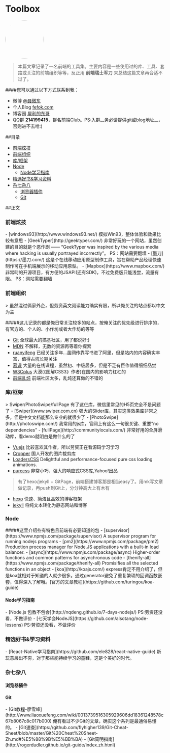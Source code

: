 # Toolbox

<img src="http://www.fefork.com/images/me.jpg" width="120" height="120" style="border-radius: 60px;" />

> 本篇文章记录了一名前端的工具集。主要内容是一些使用过的库、工具、套路或关注的前端组织等等，反正用 **前端瑞士军刀** 来总结这篇文章再合适不过了。

####您可以通过以下方式联系到我：
- 微博 [@聂微东](http://weibo.com/darrencode "Darren 聂微东")
- 个人Blog [fefok.com](http://www.fefork.com/ "一枚Web技术领域的手艺人")
- 博客园 [犀利的东哥](http://www.cnblogs.com/Darren_code/ "关注前端技术")
- QQ群 **214199415**，群名前端Club。PS:入群__务必请提供git或blog地址__，否则进不去哈:)

##目录
- [前端炫技](#101)
- [前端组织](#201)
- [库/框架](#301)
- [Node](#401)
  - [Node学习指南](#402)
- [精选好书&学习资料](#501)
- [杂七杂八](#601)
  - [浏览器插件](#602)
  - [Git](#603)

##正文

<h3 id="101">前端炫技</h3>
- [windows93](http://www.windows93.net/) 模拟Win93，整体体验和效果比较有意思
- [GeekTyper](http://geektyper.com/) 非常好玩的一个网站，虽然创建的目的就是个恶作剧 —— “GeekTyper was inspired by the various media where hacking is usually portrayed incorrectly”。 PS：网站需要翻墙
- [墨刀](https://墨刀.com/) 这是个在线移动应用原型制作工具，旨在帮助产品经理快速制作可在手机端展示的移动应用原型。
- [Mapbox](https://www.mapbox.com/) 非常叼的开源项目，有方便的JSAPI(还有SDK)，不过免费版只能浅尝，流量有限。 PS：网站需要翻墙

<h3 id="201">前端组织</h3>
> 虽然混过俩家外企，但劳资英文阅读能力确实有限，所以俺关注的站点都以中文为主

#####这儿记录的都是俺日常关注较多的站点，按俺关注的优先级进行排序的，有官方的、个人的、小作坊或者大作坊的等等

- [Git](https://github.com) 全球最大的搞基社区，用了都说好:)
- [MDN](https://developer.mozilla.org/zh-CN/) 不解释，无数的资源再等着你探索
- [ruanyifeng](http://javascript.ruanyifeng.com/) 已经关注多年...虽网传靠写书进了阿里，但是站内的内容确实丰富，值得占坑长期关注
- [慕课](http://www.imooc.com/) 大量的在线课程，虽然初、中级居多，但是不乏有巨作值得细细品尝
- [W3Cplus](http://www.w3cplus.com/) 大漠(《图解CSS3》作者)在国内的影响力杠杠的
- [前端乱炖](www.html-js.com) 前端社区太多，乱炖还算做的不错的

<h3 id="301">库/框架</h3>
> Swiper/PhotoSwipe/fullPage 有了这仨库，微信里常见的H5页完全不是问题了
- [Swiper](www.swiper.com.cn) 强大的Slider库，其实这类效果库非常之多，但是中文文档能那么专业的就很少了
- [PhotoSwipe](http://photoswipe.com/) 我常用的js库，官网上有这么一句很关键、重要"no dependencies"
- [fullPage](http://communitylocals.com/) 非常好用的全屏滑动库，看demo就明白是做什么的了

- [Vuejs](http://cn.vuejs.org) 比较喜欢其作者，所以劳资正在看源码学习学习
- [Cropper](http://fengyuanchen.github.io/cropper/) 国人开发的图片裁剪库
- [LoadersCSS](https://connoratherton.com/loaders) Delightful and performance-focused pure css loading animations.
- [purecss](http://purecss.io/) 非常小巧、强大的响应式CSS库,Yahoo!出品

> 有了hexo/jekyll + GitPage，前端搭建博客那是相当easy了。用mk写文章做记录，再push到Git上，分分钟高大上有木有
- [hexo](https://hexo.io/zh-cn/) 快速、简洁且高效的博客框架
- [jekyll](http://jekyll.bootcss.com/) 将纯文本转化为静态网站和博客

<h3 id="401">Node</h3>
#####这里介绍些有特色且前端有必要知道的包
- [supervisor](https://www.npmjs.com/package/supervisor) A supervisor program for running nodejs programs
- [pm2](https://www.npmjs.com/package/pm2) Production process manager for Node.JS applications with a built-in load balancer.
- [async](https://www.npmjs.com/package/async) Higher-order functions and common patterns for asynchronous code
- [thenify-all](https://www.npmjs.com/package/thenify-all) Promisifies all the selected functions in an object
- [koa](http://koajs.com/) express肯定不用介绍了，但是koa就相对于知道的人就少很多。通过generator避免了重复繁琐的回调函数嵌套，值得深入了解哦。[官方的文章教程](https://github.com/turingou/koa-guide)

<h4 id="402">Node学习指南</h4>
- [Node.js 包教不包会](http://nqdeng.github.io/7-days-nodejs/) PS:劳资还没看，不做评价
- [七天学会NodeJS](https://github.com/alsotang/node-lessons) PS:劳资还没看，不做评价

<h3 id="501">精选好书&学习资料</h3>
- [React-Native学习指南](https://github.com/ele828/react-native-guide) 新玩意层出不穷，对于那些能持续学习的童鞋，这是个美好的时代。

<h3 id="601">杂七杂八</h3>

<h4 id="602">浏览器插件</h4>


<h4 id="602">Git</h4>
- [Git教程-廖雪峰](http://www.liaoxuefeng.com/wiki/0013739516305929606dd18361248578c67b8067c8c017b000) 俺有看过不少Git的文章，确实这个系列是最通俗易懂的。
- [Git速查](https://github.com/flyhigher139/Git-Cheat-Sheet/blob/master/Git%20Cheat%20Sheet-Zh.md#%E5%88%9B%E5%BB%BA)
- [Git简明指南](http://rogerdudler.github.io/git-guide/index.zh.html)
